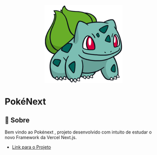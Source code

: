 <p align="center">
  <img width="250px" src=".github/bulbasaur.png">
</p>

# PokéNext

## :page_with_curl: Sobre

Bem vindo ao Pokénext , projeto desenvolvido com intuito de estudar o novo Framework da Vercel Next.js.

- [Link para o Projeto](https://pokenext-one.vercel.app/)
